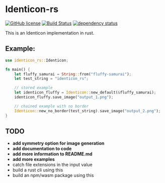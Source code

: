 # Identicon-rs

[![GitHub license](https://img.shields.io/badge/license-MIT-blue.svg)](https://github.com/fluffy-samurai/identicon-rs/blob/master/LICENSE)
[![Build Status](https://travis-ci.com/fluffy-samurai/identicon-rs.svg?branch=master)](https://travis-ci.com/fluffy-samurai/identicon-rs)
[![dependency status](https://deps.rs/crate/identicon-rs/1.2.1/status.svg)](https://deps.rs/crate/identicon-rs/1.2.1)

This is an Identicon implementation in rust.

## Example:
```rust
use identicon_rs::Identicon;

fn main() {
    let fluffy_samurai = String::from("fluffy-samurai");
    let test_string = "identicon_rs";

    // stored example
    let identicon_fluffy = Identicon::new_default(&fluffy_samurai);
    identicon_fluffy.save_image("output_1.png");

    // chained example with no border
    Identicon::new_no_border(test_string).save_image("output_2.png");
}
```

## TODO
- **add symmetry option for image generation**
- **add documentation to code**
- **add more information to README.md**
- **add more examples**
- catch file extensions in the input value
- build a rust cli using this
- build an npm/wasm package using this
